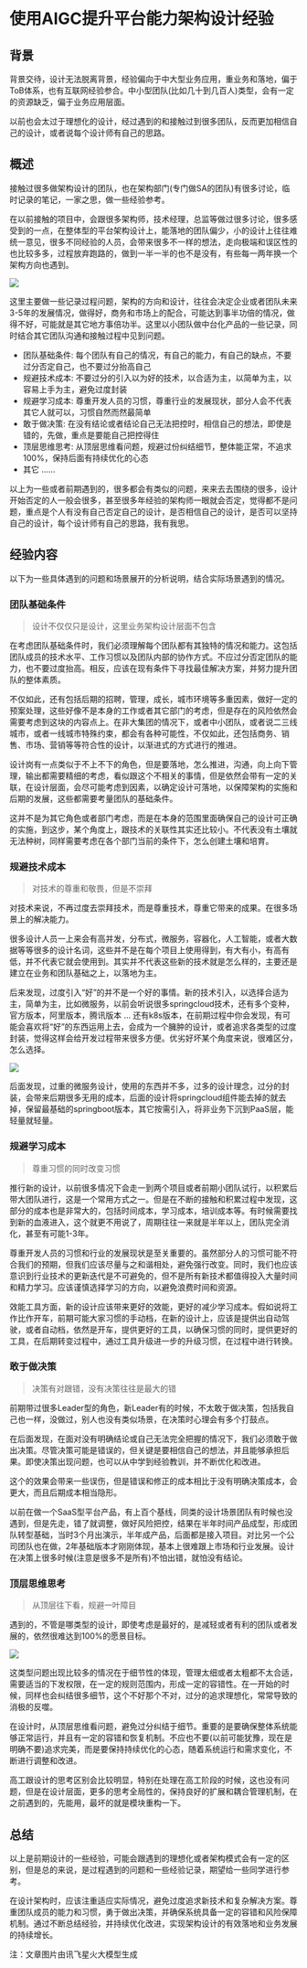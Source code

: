 # 使用AIGC提升平台能力架构设计经验

## 背景

背景交待，设计无法脱离背景，经验偏向于中大型业务应用，重业务和落地，偏于ToB体系，也有互联网经验参合。中小型团队(比如几十到几百人)类型，会有一定的资源缺乏，偏于业务应用层面。

以前也会太过于理想化的设计，经过遇到的和接触过到很多团队，反而更加相信自己的设计，或者说每个设计师有自己的思路。

## 概述

接触过很多做架构设计的团队，也在架构部门(专门做SA的团队)有很多讨论，临时记录的笔记，一家之思，做一些经验参考。

在以前接触的项目中，会跟很多架构师，技术经理，总监等做过很多讨论，很多感受到的一点，在整体型的平台架构设计上，能落地的团队偏少，小的设计上往往难统一意见，很多不同经验的人员，会带来很多不一样的想法，走向极端和误区性的也比较多多，过程放弃跑路的，做到一半一半的也不是没有，有些每一两年换一个架构方向也遇到。

<img src="/images/book_21.jpg" />

这里主要做一些记录过程问题，架构的方向和设计，往往会决定企业或者团队未来3-5年的发展情况，做得好，商务和市场上的配合，可能达到事半功倍的情况，做得不好，可能就是其它地方事倍功半。这里以小团队做中台化产品的一些记录，同时结合其它团队沟通和接触过程中见到问题。

- 团队基础条件: 每个团队有自己的情况，有自己的能力，有自己的缺点，不要过分否定自己，也不要过分抬高自己
- 规避技术成本: 不要过分的引入以为好的技术，以合适为主，以简单为主，以容易上手为主，避免过度封装
- 规避学习成本: 尊重开发人员的习惯，尊重行业的发展现状，部分人会不代表其它人就可以，习惯自然而然最简单
- 敢于做决策: 在没有结论或者结论自己无法把控时，相信自己的想法，即使是错的，先做，重点是要能自己把控得住
- 顶层思维思考: 从顶层思维看问题，规避过份纠结细节，整体能正常，不追求100%，保持后面有持续优化的心态
- 其它 ……

以上为一些或者前期遇到的，很多都会有类似的问题，来来去去围绕的很多，设计开始否定的人一般会很多，甚至很多年经验的架构师一眼就会否定，觉得都不是问题，重点是个人有没有自己否定自己的设计，是否相信自己的设计，是否可以坚持自己的设计，每个设计师有自己的思路，我有我思。

## 经验内容
以下为一些具体遇到的问题和场景展开的分析说明，结合实际场景遇到的情况。

### 团队基础条件

> 设计不仅仅只是设计，这里业务架构设计层面不包含

在考虑团队基础条件时，我们必须理解每个团队都有其独特的情况和能力。这包括团队成员的技术水平、工作习惯以及团队内部的协作方式。不应过分否定团队的能力，也不要过度抬高。相反，应该在现有条件下寻找最佳解决方案，并努力提升团队的整体素质。

不仅如此，还有包括后期的招聘，管理，成长，城市环境等多重因素，做好一定的预案处理，这些好像不是本身的工作或者其它部门的考虑，但是存在的风险依然会需要考虑到这块的内容点上。在非大集团的情况下，或者中小团队，或者说二三线城市，或者一线城市特殊约束，都会有各种可能性，不仅如此，还包括商务、销售、市场、营销等等符合性的设计，以渐进式的方式进行的推进。

设计岗有一点类似于不上不下的角色，但是要落地，怎么推进，沟通，向上向下管理，输出都需要精细的考虑，看似跟这个不相关的事情，但是依然会带有一定的关联，在设计层面，会尽可能考虑到因素，以确定设计可落地，以保障架构的实施和后期的发展，这些都需要考量团队的基础条件。

这并不是为其它角色或者部门考虑，而是在本身的范围里面确保自己的设计可正确的实施，到这步，某个角度上，跟技术的关联性其实还比较小。不代表没有土壤就无法种树，同样需要考虑在各个部门当前的条件下，怎么创建土壤和培育。

### 规避技术成本

> 对技术的尊重和敬畏，但是不崇拜

对技术来说，不再过度去崇拜技术，而是尊重技术，尊重它带来的成果。在很多场景上的解决能力。

很多设计人员一上来会有高并发，分布式，微服务，容器化，人工智能，或者大数据等等很多的设计名词，这些并不是在每个项目上使用得到，有大有小，有高有低，并不代表它就会使用到。其实并不代表这些新的技术就是怎么样的，主要还是建立在业务和团队基础之上，以落地为主。

后来发现，过度引入“好”的并不是一个好的事情。新的技术引入，以选择合适为主，简单为主，比如微服务，以前会听说很多springcloud技术，还有多个变种，官方版本，阿里版本，腾讯版本 … 还有k8s版本，在前期过程中你会发现，有可能会喜欢将“好”的东西运用上去，会成为一个臃肿的设计，或者追求各类型的过度封装，觉得这样会给开发过程带来很多方便。优劣好坏某个角度来说，很难区分，怎么选择。

<img src="/images/book_22.jpg" />

后面发现，过重的微服务设计，使用的东西并不多，过多的设计理念，过分的封装，会带来后期很多无用的成本，后面的设计将springcloud组件能去掉的就去掉，保留最基础的springboot版本，其它按需引入，将非业务下沉到PaaS层，能轻量就轻量。

### 规避学习成本

> 尊重习惯的同时改变习惯

推行新的设计，以前很多情况下会走一到两个项目或者前期小团队试行，以积累后带大团队进行，这是一个常用方式之一。但是在不断的接触和积累过程中发现，这部分的成本也是非常大的，包括时间成本，学习成本，培训成本等。有时候需要找到新的血液进入，这个就更不用说了，周期往往一来就是半年以上，团队完全消化，甚至有可能1-3年。

尊重开发人员的习惯和行业的发展现状是至关重要的。虽然部分人的习惯可能不符合我们的预期，但我们应该尽量与之和谐相处，避免强行改变。同时，我们也应该意识到行业技术的更新迭代是不可避免的，但不是所有新技术都值得投入大量时间和精力学习。应该谨慎选择学习的方向，以避免浪费时间和资源。

效能工具方面，新的设计应该带来更好的效能，更好的减少学习成本。假如说将工作比作开车，前期可能大家习惯的手动档，在新的设计上，应该是提供出自动驾驶，或者自动档，依然是开车，提供更好的工具，以确保习惯的同时，提供更好的工具，在后期转变过程中，通过工具升级进一步的升级习惯，在过程中进行转换。

### 敢于做决策

> 决策有对跟错，没有决策往往是最大的错

前期带过很多Leader型的角色，新Leader有的时候，不太敢于做决策，包括我自己也一样，没做过，别人也没有类似场景，在决策时心理会有多个打鼓点。

在后面发现，在面对没有明确结论或自己无法完全把握的情况下，我们必须敢于做出决策。尽管决策可能是错误的，但关键是要相信自己的想法，并且能够承担后果。即使决策出现问题，也可以从中学到经验教训，并不断优化和改进。

这个的效果会带来一些误伤，但是错误和修正的成本相比于没有明确决策成本，会更大，而且后期成本相当隐形。

以前在做一个SaaS型平台产品，有上百个基线，同类的设计场景团队有时候也没遇到，但是先走，错了就调整，做好风险把控，结果在半年时间产品成型，形成团队转型基础，当时3个月出演示，半年成产品，后面都是接入项目。对比另一个公司团队也在做，2年基础版本才刚刚体现，基本上很难跟上市场和行业发展。设计 在决策上很多时候(注意是很多不是所有)不怕出错，就怕没有结论。

### 顶层思维思考

> 从顶层往下看，规避一叶障目

遇到的，不管是哪类型的设计，即使考虑是最好的，是减轻或者有利的团队或者发展的，依然很难达到100%的愿景目标。

<img src="/images/book_23.jpg" />

这类型问题出现比较多的情况在于细节性的体现，管理太细或者太粗都不太合适，需要适当的下发权限，在一定的规则范围内，形成一定的容错性。在一开始的时候，同样也会纠结很多细节，这个不好那个不对，过分的追求理想化，常常导致的消极的反噬。

在设计时，从顶层思维看问题，避免过分纠结于细节。重要的是要确保整体系统能够正常运行，并且有一定的容错和恢复机制。不应也不要(以前可能犹豫，现在是明确不要)追求完美，而是要保持持续优化的心态，随着系统运行和需求变化，不断进行调整和改进。

高工跟设计的思考区别会比较明显，特别在处理在高工阶段的时候，这也没有问题，但是在设计层面，更多的思考全局性的，保持良好的扩展和耦合管理机制，在之前遇到的，先能用，最坏的就是模块重构一下。

## 总结

以上是前期设计的一些经验，可能会跟遇到的理想化或者架构模式会有一定的区别，但是总的来说，是过程遇到的问题和一些经验记录，期望给一些同学进行参考。

在设计架构时，应该注重适应实际情况，避免过度追求新技术和复杂解决方案。尊重团队成员的能力和习惯，勇于做出决策，并确保系统具备一定的容错和风险保障机制。通过不断总结经验，并持续优化改进，实现架构设计的有效落地和业务发展的持续增长。

注：文章图片由讯飞星火大模型生成
